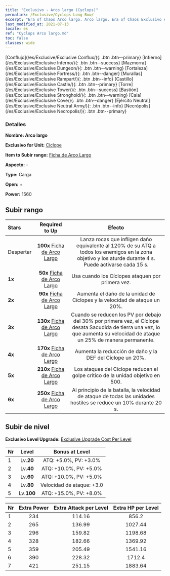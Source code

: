 ```yaml
---
title: "Exclusivo - Arco largo (Cyclops)"
permalink: /Exclusive/Cyclops Long Bow/
excerpt: "Era of Chaos Arco largo. Arco largo. Era of Chaos Exclusivo Arco largo. Cíclope Exclusivo."
last_modified_at: 2021-07-13
locale: es
ref: "Cyclops Arco largo.md"
toc: false
classes: wide
---
```

 [Conflujo](/es/Exclusive/Exclusive Conflux/){: .btn .btn--primary} [Infierno](/es/Exclusive/Exclusive Inferno/){: .btn .btn--success} [Mazmorra](/es/Exclusive/Exclusive Dungeon/){: .btn .btn--warning} [Fortaleza](/es/Exclusive/Exclusive Fortress/){: .btn .btn--danger} [Murallas](/es/Exclusive/Exclusive Rampart/){: .btn .btn--info} [Castillo](/es/Exclusive/Exclusive Castle/){: .btn .btn--primary} [Torre](/es/Exclusive/Exclusive Tower/){: .btn .btn--success} [Bastión](/es/Exclusive/Exclusive Stronghold/){: .btn .btn--warning} [Cala](/es/Exclusive/Exclusive Cove/){: .btn .btn--danger} [Ejército Neutral](/es/Exclusive/Exclusive Neutral Army/){: .btn .btn--info} [Necrópolis](/es/Exclusive/Exclusive Necropolis/){: .btn .btn--primary} 

### Detalles
 **Nombre: Arco largo** 

 **Exclusivo for Unit:** [Cíclope](/es/units/Cyclops/) 

 **Item to Subir rango:** [Ficha de Arco Largo](/ItemsES/con_914/)

 **Aspecto:** -

 **Type:** Carga

 **Open:** +

 **Power:** 1560

## Subir rango

  |     Stars    |  Required to Up | Efecto |
  |:-------------|:---------------:|:---------------:|
  |  Despertar  | **100x** [Ficha de Arco Largo](/ItemsES/con_914/) | <Lanzamiento de pedruscos> Lanza rocas que infligen daño equivalente al 120% de su ATQ a todos los enemigos en la zona objetivo y los aturde durante 4 s. Puede activarse cada 15 s. |
  | **1x** <i class="fas fa-star"/> | **50x** [Ficha de Arco Largo](/ItemsES/con_914/) | Usa <Lanzamiento de pedruscos> cuando los Cíclopes ataquen por primera vez. |
  | **2x** <i class="fas fa-star"/> | **90x** [Ficha de Arco Largo](/ItemsES/con_914/) | Aumenta el daño de la unidad de Cíclopes y la velocidad de ataque un 20%. |
  | **3x** <i class="fas fa-star"/> | **130x** [Ficha de Arco Largo](/ItemsES/con_914/) | Cuando se reducen los PV por debajo del 30% por primera vez, el Cíclope desata Sacudida de tierra una vez, lo que aumenta su velocidad de ataque un 25% de manera permanente. |
  | **4x** <i class="fas fa-star"/> | **170x** [Ficha de Arco Largo](/ItemsES/con_914/) | Aumenta la reducción de daño y la DEF del Cíclope un 20%. |
  | **5x** <i class="fas fa-star"/> | **210x** [Ficha de Arco Largo](/ItemsES/con_914/) | Los ataques del Cíclope reducen el golpe crítico de la unidad objetivo en 500. |
  | **6x** <i class="fas fa-star"/> | **250x** [Ficha de Arco Largo](/ItemsES/con_914/) | <Misfortune Stare> Al principio de la batalla, la velocidad de ataque de todas las unidades hostiles se reduce un 10% durante 20 s. |


## Subir de nivel
 **Exclusivo Level Upgrade:** [Exclusive Upgrade Cost Per Level](/Exclusive/ExclusiveUpgradeCostPerLevel/)

  |  Nr  |   Level  | Bonus at Level |
  |:-----|:--------:|:--------------:|
  | 1 | Lv.**20** | ATQ: +5.0%, PV: +3.0% |
  | 2 | Lv.**40** | ATQ: +10.0%, PV: +5.0% |
  | 3 | Lv.**60** | ATQ: +10.0%, PV: +5.0% |
  | 4 | Lv.**80** | Velocidad de ataque: +3.0 |
  | 5 | Lv.**100** | ATQ: +15.0%, PV: +8.0% |


  |  Nr  |  Extra Power | Extra Attack per Level | Extra HP per Level |
  |:-----|:--------:|:--------:|:--------:|
  | 1 | 234 | 114.16 | 856.2 |
  | 2 | 265 | 136.99 | 1027.44 |
  | 3 | 296 | 159.82 | 1198.68 |
  | 4 | 328 | 182.66 | 1369.92 |
  | 5 | 359 | 205.49 | 1541.16 |
  | 6 | 390 | 228.32 | 1712.4 |
  | 7 | 421 | 251.15 | 1883.64 |


